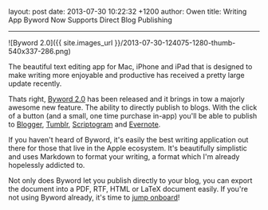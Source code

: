 layout: post
date: 2013-07-30 10:22:32 +1200
author: Owen
title: Writing App Byword Now Supports Direct Blog Publishing


----

![Byword 2.0]({{ site.images_url }}/2013-07-30-124075-1280-thumb-540x337-286.png)

The beautiful text editing app for Mac, iPhone and iPad that is designed to make writing more enjoyable and productive has received a pretty large update recently.

Thats right, [Byword 2.0](http://bywordapp.com/) has been released and it brings in tow a majorly awesome new feature. The ability to directly publish to blogs. With the click of a button (and a small, one time purchase in-app) you'll be able to publish to [Blogger](https://iwantmyname.com/features/applications/custom-domain-apps/blogs/blogger-blogspot-free-blog-with-own-url), [Tumblr](https://iwantmyname.com/features/applications/custom-domain-apps/blogs/tumblr-tumblelog-easy-blog-with-own-url), [Scriptogram](https://iwantmyname.com/services/blog-hosting/scriptogr.am-custom-domain) and [Evernote](http://evernote.com).

If you haven't heard of Byword, it's easily the best writing application out there for those that live in the Apple ecosystem. It's beautifully simplistic and uses Markdown to format your writing, a format which I'm already hopelessly addicted to.

Not only does Byword let you publish directly to your blog, you can export the document into a PDF, RTF, HTML or LaTeX document easily. If you're not using Byword already, it's time to [jump onboard](https://itunes.apple.com/us/app/byword/id420212497?mt=12&ign-mpt=uo%3D4)!
